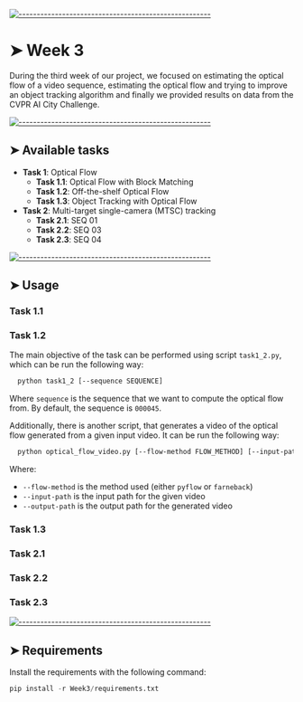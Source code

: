 <!-- ⚠️ This README has been generated from the file(s) "blueprint.md" ⚠️-->
[![-----------------------------------------------------](https://raw.githubusercontent.com/andreasbm/readme/master/assets/lines/colored.png)](#week-2)

# ➤ Week 3

During the third week of our project, we focused on estimating the optical flow of a video sequence, estimating the optical flow and trying to improve an object tracking algorithm and finally we provided results on data from the CVPR AI City Challenge.



[![-----------------------------------------------------](https://raw.githubusercontent.com/andreasbm/readme/master/assets/lines/colored.png)](#available-tasks)

## ➤ Available tasks

* **Task 1**: Optical Flow
  * **Task 1.1**: Optical Flow with Block Matching
  * **Task 1.2**: Off-the-shelf Optical Flow
  * **Task 1.3**: Object Tracking with Optical Flow
* **Task 2**: Multi-target single-camera (MTSC) tracking
  * **Task 2.1**: SEQ 01
  * **Task 2.2**: SEQ 03
  * **Task 2.3**: SEQ 04



[![-----------------------------------------------------](https://raw.githubusercontent.com/andreasbm/readme/master/assets/lines/colored.png)](#usage)

## ➤ Usage
### Task 1.1

### Task 1.2
The main objective of the task can be performed using script `task1_2.py`, which can be run the following way:
```bash
  python task1_2 [--sequence SEQUENCE]
```
Where `sequence` is the sequence that we want to compute the optical flow from. By default, the sequence is `000045`.

Additionally, there is another script, that generates a video of the optical flow generated from a given input video. It can be run the following way:
```bash
  python optical_flow_video.py [--flow-method FLOW_METHOD] [--input-path INPUT_PATH] [--output-path OUTPUT_PATH]
```
Where:
  - `--flow-method` is the method used (either `pyflow` or `farneback`)
  - `--input-path` is the input path for the given video
  - `--output-path` is the output path for the generated video

### Task 1.3

### Task 2.1

### Task 2.2

### Task 2.3



[![-----------------------------------------------------](https://raw.githubusercontent.com/andreasbm/readme/master/assets/lines/colored.png)](#requirements)

## ➤ Requirements
Install the requirements with the following command:
```python
pip install -r Week3/requirements.txt
```
